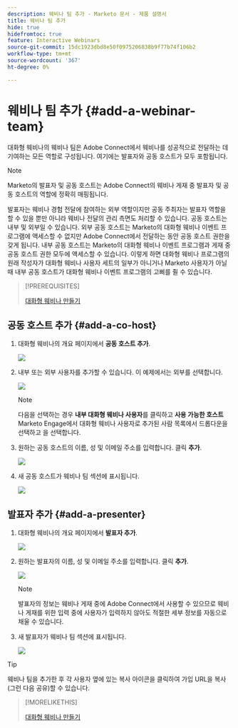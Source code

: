 ```yaml
---
description: 웨비나 팀 추가 - Marketo 문서 - 제품 설명서
title: 웨비나 팀 추가
hide: true
hidefromtoc: true
feature: Interactive Webinars
source-git-commit: 15dc1923dbd8e50f0975206838b9f77b74f106b2
workflow-type: tm+mt
source-wordcount: '367'
ht-degree: 0%

---
```


# 웨비나 팀 추가 {#add-a-webinar-team}

대화형 웨비나의 웨비나 팀은 Adobe Connect에서 웨비나를 성공적으로 전달하는 데 기여하는 모든 역할로 구성됩니다. 여기에는 발표자와 공동 호스트가 모두 포함됩니다.

>[!NOTE]
>
>Marketo의 발표자 및 공동 호스트는 Adobe Connect의 웨비나 게재 중 발표자 및 공동 호스트의 역할에 정확히 매핑됩니다.

발표자는 웨비나 경험 전달에 참여하는 외부 역할이지만 공동 주최자는 발표자 역할을 할 수 있을 뿐만 아니라 웨비나 전달의 관리 측면도 처리할 수 있습니다. 공동 호스트는 내부 및 외부일 수 있습니다. 외부 공동 호스트는 Marketo의 대화형 웨비나 이벤트 프로그램에 액세스할 수 없지만 Adobe Connect에서 전달하는 동안 공동 호스트 권한을 갖게 됩니다. 내부 공동 호스트는 Marketo의 대화형 웨비나 이벤트 프로그램과 게재 중 공동 호스트 권한 모두에 액세스할 수 있습니다. 이렇게 하면 대화형 웨비나 프로그램의 원래 작성자가 대화형 웨비나 사용자 세트의 일부가 아니거나 Marketo 사용자가 아닐 때 내부 공동 호스트가 대화형 웨비나 이벤트 프로그램의 고삐를 쥘 수 있습니다.

>[!PREREQUISITES]
>
>[대화형 웨비나 만들기](/help/marketo/product-docs/demand-generation/events/interactive-webinars/create-an-interactive-webinar.md)

## 공동 호스트 추가 {#add-a-co-host}

1. 대화형 웨비나의 개요 페이지에서 **공동 호스트 추가**.

   ![](assets/add-a-webinar-team-1.png)

1. 내부 또는 외부 사용자를 추가할 수 있습니다. 이 예제에서는 외부를 선택합니다.

   ![](assets/add-a-webinar-team-2.png)

   >[!NOTE]
   >
   >다음을 선택하는 경우 **내부 대화형 웨비나 사용자**&#x200B;를 클릭하고 **사용 가능한 호스트** Marketo Engage에서 대화형 웨비나 사용자로 추가된 사람 목록에서 드롭다운을 선택하고 을 선택합니다.

1. 원하는 공동 호스트의 이름, 성 및 이메일 주소를 입력합니다. 클릭 **추가**.

   ![](assets/add-a-webinar-team-3.png)

1. 새 공동 호스트가 웨비나 팀 섹션에 표시됩니다.

   ![](assets/add-a-webinar-team-4.png)

## 발표자 추가 {#add-a-presenter}

1. 대화형 웨비나의 개요 페이지에서 **발표자 추가**.

   ![](assets/add-a-webinar-team-5.png)

1. 원하는 발표자의 이름, 성 및 이메일 주소를 입력합니다. 클릭 **추가**.

   ![](assets/add-a-webinar-team-6.png)

   >[!NOTE]
   >
   >발표자의 정보는 웨비나 게재 중에 Adobe Connect에서 사용할 수 있으므로 웨비나 게재를 위한 입력 중에 사용자가 입력하지 않아도 적절한 세부 정보를 자동으로 채울 수 있습니다.

1. 새 발표자가 웨비나 팀 섹션에 표시됩니다.

   ![](assets/add-a-webinar-team-7.png)

>[!TIP]
>
>웨비나 팀을 추가한 후 각 사용자 옆에 있는 복사 아이콘을 클릭하여 가입 URL을 복사(그런 다음 공유)할 수 있습니다.

>[!MORELIKETHIS]
>
>[대화형 웨비나 만들기](/help/marketo/product-docs/demand-generation/events/interactive-webinars/create-an-interactive-webinar.md)
